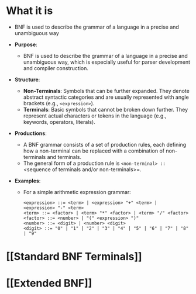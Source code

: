 What it is
==========

-   BNF is used to describe the grammar of a language in a precise and unambiguous way

-   **Purpose**:

    -   BNF is used to describe the grammar of a language in a precise and unambiguous way, which is especially useful for parser development and compiler construction.

-   **Structure**:

    -   **Non-Terminals**: Symbols that can be further expanded. They denote abstract syntactic categories and are usually represented with angle brackets (e.g., `<expression>`).
    -   **Terminals**: Basic symbols that cannot be broken down further. They represent actual characters or tokens in the language (e.g., keywords, operators, literals).

-   **Productions**:

    -   A BNF grammar consists of a set of production rules, each defining how a non-terminal can be replaced with a combination of non-terminals and terminals.
    -   The general form of a production rule is `<non-terminal> ::` \<sequence of terminals and/or non-terminals\>=.

-   **Examples**:

    -   For a simple arithmetic expression grammar:

            <expression> ::= <term> | <expression> "+" <term> | <expression> "-" <term>
            <term> ::= <factor> | <term> "*" <factor> | <term> "/" <factor>
            <factor> ::= <number> | "(" <expression> ")"
            <number> ::= <digit> | <number> <digit>
            <digit> ::= "0" | "1" | "2" | "3" | "4" | "5" | "6" | "7" | "8" | "9"

[[Standard BNF Terminals]]
=================================================================

[[Extended BNF]]
=================================================================
